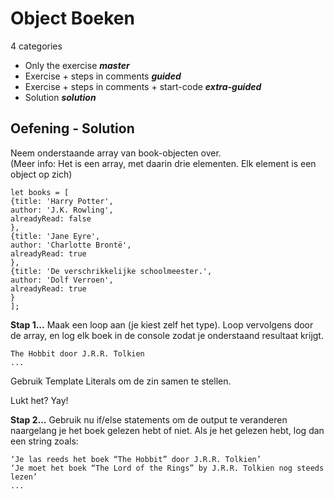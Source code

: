 # Object Boeken

4 categories

- Only the exercise ***master***
- Exercise + steps in comments ***guided***
- Exercise + steps in comments + start-code ***extra-guided***
- Solution ***solution***


Oefening - Solution
-------

Neem onderstaande array van book-objecten over.  
(Meer info: Het is een array, met daarin drie elementen. Elk element is een object op zich)  

```
let books = [
{title: 'Harry Potter',
author: 'J.K. Rowling',
alreadyRead: false
},
{title: 'Jane Eyre',
author: 'Charlotte Brontë',
alreadyRead: true
},
{title: 'De verschrikkelijke schoolmeester.',
author: 'Dolf Verroen',
alreadyRead: true
}
];
```

**Stap 1...** Maak een loop aan (je kiest zelf het type).
Loop vervolgens door de array, en log elk boek in de console zodat je onderstaand resultaat krijgt.

```
The Hobbit door J.R.R. Tolkien
...
```

Gebruik Template Literals om de zin samen te stellen.

Lukt het? Yay!

**Stap 2...** Gebruik nu if/else statements om de output te veranderen naargelang je het boek gelezen hebt of niet.
Als je het gelezen hebt, log dan een string zoals:

```
‘Je las reeds het boek “The Hobbit” door J.R.R. Tolkien’
‘Je moet het boek “The Lord of the Rings” by J.R.R. Tolkien nog steeds lezen’
...
```
